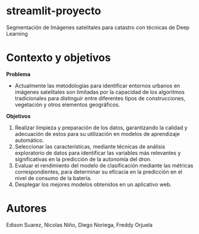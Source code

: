 # streamlit-proyecto
Segmentación de Imágenes satelitales para catastro con técnicas de Deep Learning
# Contexto y objetivos
**Problema**
- Actualmente las metodologías para identificar entornos urbanos en imágenes satelitales son limitadas por la capacidad de los algoritmos tradicionales para distinguir entre diferentes tipos de construcciones, vegetación y otros elementos geográficos. 

**Objetivos**
1. Realizar limpieza y preparación de los datos, garantizando la calidad y adecuación de estos para su utilización en modelos de aprendizaje automático. 
2. Seleccionar las características, mediante técnicas de análisis exploratorio de datos para identificar las variables más relevantes y significativas en la predicción de la autonomía del dron. 
3. Evaluar el rendimiento del modelo de clasificación mediante las métricas correspondientes, para determinar su eficacia en la predicción en el nivel de consumo de la batería. 
4. Desplegar los mejores modelos obtenidos en un aplicativo web.

# Autores
Edison Suarez, Nicolas Niño, Diego Noriega, Freddy Orjuela 